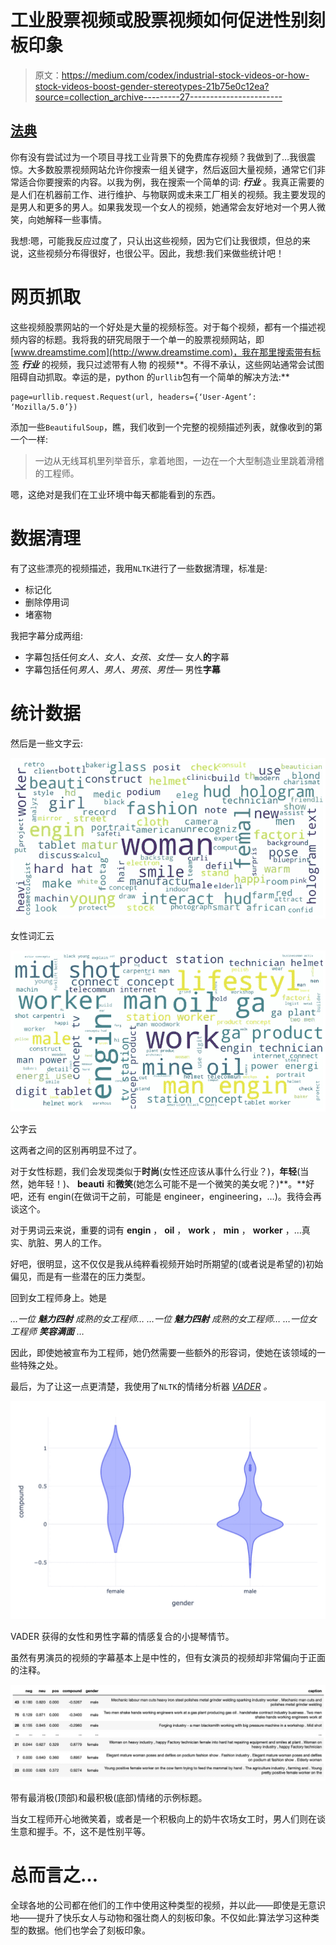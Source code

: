 # 工业股票视频或股票视频如何促进性别刻板印象

> 原文：<https://medium.com/codex/industrial-stock-videos-or-how-stock-videos-boost-gender-stereotypes-21b75e0c12ea?source=collection_archive---------27----------------------->

## [法典](http://medium.com/codex)

你有没有尝试过为一个项目寻找工业背景下的免费库存视频？我做到了…我很震惊。大多数股票视频网站允许你搜索一组关键字，然后返回大量视频，通常它们非常适合你要搜索的内容。以我为例，我在搜索一个简单的词: ***行业*** 。我真正需要的是人们在机器前工作、进行维护、与物联网或未来工厂相关的视频。我主要发现的是男人和更多的男人。如果我发现一个女人的视频，她通常会友好地对一个男人微笑，向她解释一些事情。

我想:嗯，可能我反应过度了，只认出这些视频，因为它们让我很烦，但总的来说，这些视频分布得很好，也很公平。因此，我想:我们来做些统计吧！

# 网页抓取

这些视频股票网站的一个好处是大量的视频标签。对于每个视频，都有一个描述视频内容的标题。我将我的研究局限于一个单一的股票视频网站，即[www.dreamstime.com](http://www.dreamstime.com)，我在那里搜索带有标签 ***行业*** 的视频，我只过滤带有人物 的视频**。不得不承认，这些网站通常会试图阻碍自动抓取。幸运的是，python 的`urllib`包有一个简单的解决方法:**

```
page=urllib.request.Request(url, headers={‘User-Agent’: ‘Mozilla/5.0’})
```

添加一些`BeautifulSoup`，瞧，我们收到一个完整的视频描述列表，就像收到的第一个一样:

> 一边从无线耳机里列举音乐，拿着地图，一边在一个大型制造业里跳着滑稽的工程师。

嗯，这绝对是我们在工业环境中每天都能看到的东西。

# 数据清理

有了这些漂亮的视频描述，我用`NLTK`进行了一些数据清理，标准是:

*   标记化
*   删除停用词
*   堵塞物

我把字幕分成两组:

*   字幕包括任何*女人、女人、女孩、女性—* 女人**的**字幕
*   字幕包括任何*男人、男人、男孩、男性—* 男性**字幕**

# 统计数据

然后是一些文字云:

![](img/0412c5d8ccb4a839203411f60dba81df.png)

女性词汇云

![](img/3e14d26d203611da619fe23025a36dcd.png)

公字云

这两者之间的区别再明显不过了。

对于女性标题，我们会发现类似于**时尚**(女性还应该从事什么行业？)，**年轻**(当然，她年轻！)、 **beauti** 和**微笑**(她怎么可能不是一个微笑的美女呢？)**。**好吧，还有 engin(在做词干之前，可能是 engineer，engineering，…)。我待会再谈这个。

对于男词云来说，重要的词有 **engin** ， **oil** ， **work** ， **min** ， **worker** ，…真实、肮脏、男人的工作。

好吧，很明显，这不仅仅是我从纯粹看视频开始时所期望的(或者说是希望的)初始偏见，而是有一些潜在的压力类型。

回到女工程师身上。她是

*…一位* ***魅力四射*** *成熟的女工程师…
…一位* ***魅力四射*** *成熟的女工程师…
…一位女工程师* ***笑容满面*** *…*

因此，即使她被宣布为工程师，她仍然需要一些额外的形容词，使她在该领域的一些特殊之处。

最后，为了让这一点更清楚，我使用了`NLTK`的情绪分析器 [*VADER*](https://www.nltk.org/_modules/nltk/sentiment/vader.html) *。*

![](img/5ee733e2fbae3d56c62d9db9de7d5671.png)

VADER 获得的女性和男性字幕的情感复合的小提琴情节。

虽然有男演员的视频的字幕基本上是中性的，但有女演员的视频却非常偏向于正面的注释。

![](img/797fc492e2e6a79d6f701dffd990bab0.png)

带有最消极(顶部)和最积极(底部)情绪的示例标题。

当女工程师开心地微笑着，或者是一个积极向上的奶牛农场女工时，男人们则在谈生意和握手。不，这不是性别平等。

# 总而言之…

全球各地的公司都在他们的工作中使用这种类型的视频，并以此——即使是无意识地——提升了快乐女人与动物和强壮商人的刻板印象。不仅如此:算法学习这种类型的数据。他们也学会了刻板印象。